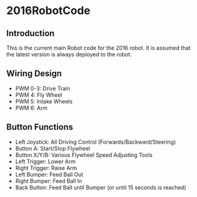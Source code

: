 # 2016RobotCode

## Introduction
This is the current main Robot code for the 2016 robot.  It is assumed that the latest version is always deployed to the robot.

## Wiring Design
* PWM 0-3: Drive Train
* PWM 4: Fly Wheel
* PWM 5: Intake Wheels
* PWM 6: Arm

## Button Functions
* Left Joystick: All Driving Control (Forwards/Backward/Steering)
* Button A: Start/Stop Flywheel
* Button X/Y/B: Various Flywheel Speed Adjusting Tools
* Left Trigger: Lower Arm
* Right Trigger: Raise Arm
* Left Bumper: Feed Ball Out
* Right Bumper: Feed Ball In
* Back Button: Feed Ball until Bumper (or until 15 seconds is reached)

